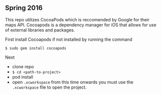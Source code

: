 ## Spring 2016

This repo utilizes CocoaPods which is reccomended by Google for their maps API.
Cocoapods is a dependency manager for iOS that allows for use of external libraries and packages.

First install Cocoapods if not installed by running the command 

`$ sudo gem install cocoapods`

Next

* clone repo
* `$ cd <path-to-project>`
* pod install
* open `.xcworkspace` from this time onwards you must use the `.xcworkspace` file to open the project.
